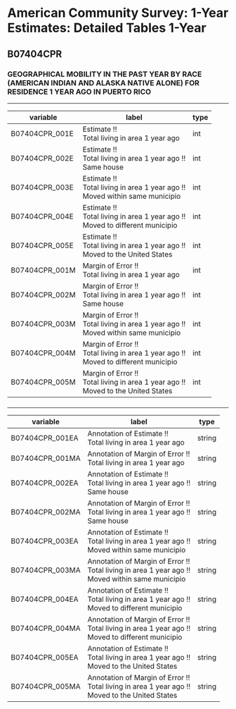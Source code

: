 # American Community Survey: 1-Year Estimates: Detailed Tables 1-Year

## B07404CPR

### GEOGRAPHICAL MOBILITY IN THE PAST YEAR BY RACE (AMERICAN INDIAN AND ALASKA NATIVE ALONE) FOR RESIDENCE 1 YEAR AGO IN PUERTO RICO

___

| variable | label | type |
| ----- | ----- | ----- |
| B07404CPR_001E | Estimate !!<br>Total living in area 1 year ago | int |
| B07404CPR_002E | Estimate !!<br>Total living in area 1 year ago !!<br>Same house | int |
| B07404CPR_003E | Estimate !!<br>Total living in area 1 year ago !!<br>Moved within same municipio | int |
| B07404CPR_004E | Estimate !!<br>Total living in area 1 year ago !!<br>Moved to different municipio | int |
| B07404CPR_005E | Estimate !!<br>Total living in area 1 year ago !!<br>Moved to the United States | int |
| B07404CPR_001M | Margin of Error !!<br>Total living in area 1 year ago | int |
| B07404CPR_002M | Margin of Error !!<br>Total living in area 1 year ago !!<br>Same house | int |
| B07404CPR_003M | Margin of Error !!<br>Total living in area 1 year ago !!<br>Moved within same municipio | int |
| B07404CPR_004M | Margin of Error !!<br>Total living in area 1 year ago !!<br>Moved to different municipio | int |
| B07404CPR_005M | Margin of Error !!<br>Total living in area 1 year ago !!<br>Moved to the United States | int |
### 

___

| variable | label | type |
| ----- | ----- | ----- |
| B07404CPR_001EA | Annotation of Estimate !!<br>Total living in area 1 year ago | string |
| B07404CPR_001MA | Annotation of Margin of Error !!<br>Total living in area 1 year ago | string |
| B07404CPR_002EA | Annotation of Estimate !!<br>Total living in area 1 year ago !!<br>Same house | string |
| B07404CPR_002MA | Annotation of Margin of Error !!<br>Total living in area 1 year ago !!<br>Same house | string |
| B07404CPR_003EA | Annotation of Estimate !!<br>Total living in area 1 year ago !!<br>Moved within same municipio | string |
| B07404CPR_003MA | Annotation of Margin of Error !!<br>Total living in area 1 year ago !!<br>Moved within same municipio | string |
| B07404CPR_004EA | Annotation of Estimate !!<br>Total living in area 1 year ago !!<br>Moved to different municipio | string |
| B07404CPR_004MA | Annotation of Margin of Error !!<br>Total living in area 1 year ago !!<br>Moved to different municipio | string |
| B07404CPR_005EA | Annotation of Estimate !!<br>Total living in area 1 year ago !!<br>Moved to the United States | string |
| B07404CPR_005MA | Annotation of Margin of Error !!<br>Total living in area 1 year ago !!<br>Moved to the United States | string |

